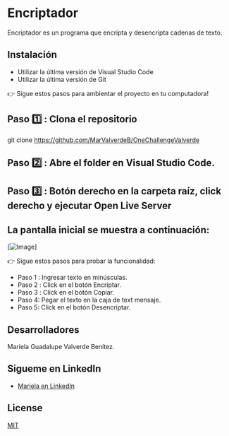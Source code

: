 # Encriptador

Encriptador es un programa que encripta y desencripta cadenas de texto.
## Instalación

- Utilizar la última versión de Visual Studio Code
- Utilizar la última versión de Git

👉 Sigue estos pasos para ambientar el proyecto en tu computadora!

## Paso 1️⃣ : Clona el repositorio 
git clone https://github.com/MarValverdeB/OneChallengeValverde
## Paso 2️⃣ : Abre el folder en Visual Studio Code.
## Paso 3️⃣ : Botón derecho en la carpeta raíz, click derecho y ejecutar Open Live Server

## La pantalla inicial se muestra a continuación:
[![Image]("/image/pantallaInicial.png")]

👉 Sigue estos pasos para probar la funcionalidad:

- Paso 1️ : Ingresar texto en minúsculas.
- Paso 2️ : Click en el botón Encriptar.
- Paso 3️ : Click en el botón Copiar.
- Paso 4: Pegar el texto en la caja de text mensaje.
- Paso 5: Click en el botón Desencriptar.

## Desarrolladores

Mariela Guadalupe Valverde Benítez.
## Sigueme en LinkedIn
- [Mariela en LinkedIn](https://www.linkedin.com/in/marielavalverdeb/)

## License

[MIT](https://choosealicense.com/licenses/mit/)